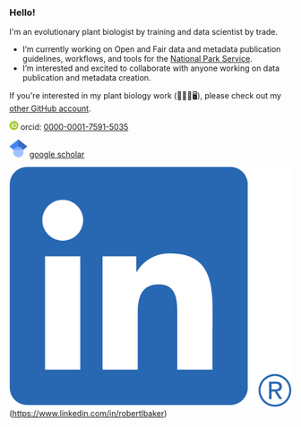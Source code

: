### Hello!
I'm an evolutionary plant biologist by training and data scientist by trade. 

- I’m currently working on Open and Fair data and metadata publication guidelines, workflows, and tools for the [National Park Service](https://github.com/nationalparkservice).
- I’m interested and excited to collaborate with anyone working on data publication and metadata creation. 

If you're interested in my plant biology work (🥦🧬🔬🖥), please check out my [other GitHub account](https://github.com/rlbaker5).

![](ORCIDiD_icon16x16.png) orcid: [0000-0001-7591-5035](https://orcid.org/0000-0001-7591-5035)

![](32px-Google_Scholar_logo.svg.png) [google scholar](https://scholar.google.com/citations?user=8jyV2CEAAAAJ&hl=en)

![](LI-In-Bug.png)(https://www.linkedin.com/in/robertlbaker)



<!--
**RobLBaker/RobLBaker** is a ✨ _special_ ✨ repository because its `README.md` (this file) appears on your GitHub profile.

Here are some ideas to get you started:

- 🔭 I’m currently working on ...
- 🌱 I’m currently learning ...
- 👯 I’m looking to collaborate on ...
- 🤔 I’m looking for help with ...
- 💬 Ask me about ...
- 📫 How to reach me: ...
- 😄 Pronouns: ...
- ⚡ Fun fact: ...
-->

